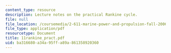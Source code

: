 ```yaml
---
content_type: resource
description: Lecture notes on the practical Rankine cycle.
file: null
file_location: /coursemedia/2-611-marine-power-and-propulsion-fall-2006/ba316680a34a95ffa89a861358920360_11rankine_pract.pdf
file_type: application/pdf
resourcetype: Document
title: 11rankine_pract.pdf
uid: ba316680-a34a-95ff-a89a-861358920360
---
```


